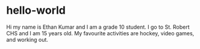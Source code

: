 # hello-world
Hi my name is Ethan Kumar and I am a grade 10 student. I go to St. Robert CHS and I am 15 years old. My favourite activities are hockey, video games, and working out.
